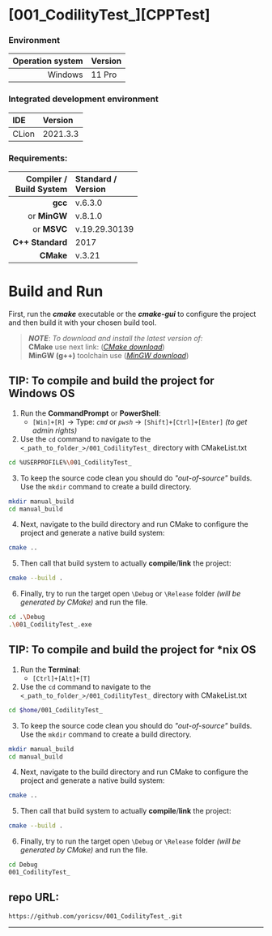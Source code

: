# [001_CodilityTest_][CPPTest]
<!--
## <p align=center>[Description][CPPTest] | [Requirement][demands] | [Building][Bld] | [Deploy][deploy] </p>

[CPPTest]:  README.md
[demands]:  res/read/demands.md
[Bld]:      res/read/Maven_SetupAutomation.md
[deploy]:   res/read/Maven_SetupAutomation.md

---
<!-- ---------------------------------- * Navigation * ---------------------------------- -->
<!--
# <p align=center><i>Project name:</i> "<b>Social Network</b>"</p>

## CONTENTS:

* [Project description][demands]
* [Requirements][demands]
* [Building][demands]
* [Deploy][demands]

---
-->

### Environment

| **Operation system** | **Version** |
|---------------------:|:------------|
|              Windows | 11 Pro      |


### Integrated development environment

| **IDE**                | **Version** |
|:-----------------------|:------------|
| CLion                  | 2021.3.3    |


### Requirements:

| **Compiler /</br> Build System** | **Standard /</br> Version** |
|---------------------------------:|:----------------------------|
|                          **gcc** | v.6.3.0                     |
|              or        **MinGW** | v.8.1.0                     |
|              or         **MSVC** | v.19.29.30139               |
|                 **C++ Standard** | 2017                        |
|                        **CMake** | v.3.21                      |


# Build and Run

First, run the ***cmake*** executable or the ***cmake-gui*** to configure the project and then build it with your chosen
build tool.

> ***NOTE***: *To download and install the latest version of:</br>*
> **CMake** use next link: ([*CMake download*][cmake])</br>
> **MinGW (g++)** toolchain use ([*MinGW download*][mingw])


## **TIP:** To compile and build the project for **Windows OS**

1. Run the **CommandPrompt** or **PowerShell**:
    * `[Win]+[R]` -> Type: *`cmd`* or *`pwsh`* -> `[Shift]+[Ctrl]+[Enter]` *(to get admin rights)*
2. Use the `cd` command to navigate to the `<_path_to_folder_>/001_CodilityTest_` directory with CMakeList.txt

```bash
cd %USERPROFILE%\001_CodilityTest_
```
3. To keep the source code clean you should do *"out-of-source"* builds. Use the `mkdir` command to create a build directory.

```bash
mkdir manual_build
cd manual_build
```
4. Next, navigate to the build directory and run CMake to configure the project and generate a native build system:

```bash
cmake ..
```

5. Then call that build system to actually **compile**/**link** the project:

```bash
cmake --build .
```

6. Finally, try to run the target open `\Debug` or `\Release` folder *(will be generated by CMake)* and run the file.

```bash
cd .\Debug
.\001_CodilityTest_.exe
```

## **TIP:** To compile and build the project for **\*nix OS**

1. Run the **Terminal**: 
   * `[Ctrl]+[Alt]+[T]`
2. Use the `cd` command to navigate to the `<_path_to_folder_>/001_CodilityTest_` directory with CMakeList.txt

```bash
cd $home/001_CodilityTest_
```
3. To keep the source code clean you should do *"out-of-source"* builds. Use the `mkdir` command to create a build directory.

```bash
mkdir manual_build
cd manual_build
```
4. Next, navigate to the build directory and run CMake to configure the project and generate a native build system:

```bash
cmake ..
```

5. Then call that build system to actually **compile**/**link** the project:

```bash
cmake --build .
```

6. Finally, try to run the target open `\Debug` or `\Release` folder *(will be generated by CMake)* and run the file.

```bash
cd Debug
001_CodilityTest_
```

## repo URL:

```
https://github.com/yoricsv/001_CodilityTest_.git
```

---

[cmake]: https://cmake.org/download
[mingw]: https://www.mingw-w64.org/downloads
